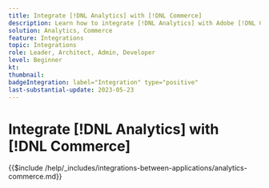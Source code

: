 ```yaml
---
title: Integrate [!DNL Analytics] with [!DNL Commerce]
description: Learn how to integrate [!DNL Analytics] with Adobe [!DNL Commerce] . 
solution: Analytics, Commerce
feature: Integrations
topic: Integrations
role: Leader, Architect, Admin, Developer
level: Beginner
kt:
thumbnail:
badgeIntegration: label="Integration" type="positive"
last-substantial-update: 2023-05-23
---
```


# Integrate [!DNL Analytics] with [!DNL Commerce]

{{$include /help/_includes/integrations-between-applications/analytics-commerce.md}}
